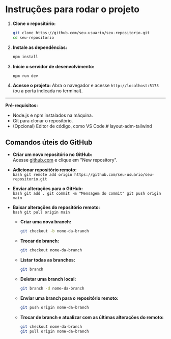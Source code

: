 # Instruções para rodar o projeto

1. **Clone o repositório:**

   ```bash
   git clone https://github.com/seu-usuario/seu-repositorio.git
   cd seu-repositorio
   ```

2. **Instale as dependências:**

   ```bash
   npm install
   ```

3. **Inicie o servidor de desenvolvimento:**

   ```bash
   npm run dev
   ```

4. **Acesse o projeto:**
   Abra o navegador e acesse `http://localhost:5173` (ou a porta indicada no terminal).

---

**Pré-requisitos:**

- Node.js e npm instalados na máquina.
- Git para clonar o repositório.
- (Opcional) Editor de código, como VS Code.# layout-adm-tailwind

## Comandos úteis do GitHub

- **Criar um novo repositório no GitHub:**  
   Acesse [github.com](https://github.com/) e clique em "New repository".

- **Adicionar repositório remoto:**  
   `bash
  git remote add origin https://github.com/seu-usuario/seu-repositorio.git
  `

- **Enviar alterações para o GitHub:**  
   `bash
  git add .
  git commit -m "Mensagem do commit"
  git push origin main
  `

- **Baixar alterações do repositório remoto:**  
   `bash
  git pull origin main
  `

  - **Criar uma nova branch:**

    ```bash
    git checkout -b nome-da-branch
    ```

  - **Trocar de branch:**

    ```bash
    git checkout nome-da-branch
    ```

  - **Listar todas as branches:**

    ```bash
    git branch
    ```

  - **Deletar uma branch local:**

    ```bash
    git branch -d nome-da-branch
    ```

  - **Enviar uma branch para o repositório remoto:**

    ```bash
    git push origin nome-da-branch
    ```

  - **Trocar de branch e atualizar com as últimas alterações do remoto:**
    ```bash
    git checkout nome-da-branch
    git pull origin nome-da-branch
    ```
